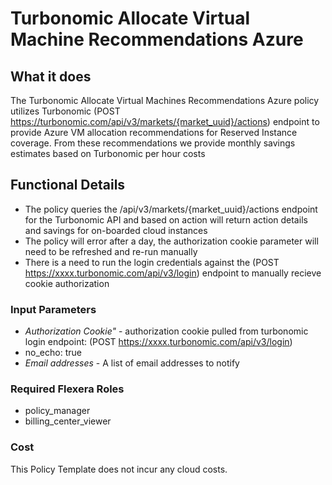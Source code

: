 # Turbonomic Allocate Virtual Machine Recommendations Azure

## What it does

The Turbonomic Allocate Virtual Machines Recommendations Azure policy utilizes Turbonomic (POST https://turbonomic.com/api/v3/markets/{market_uuid}/actions) endpoint to provide Azure VM allocation recommendations for Reserved Instance coverage. From these recommendations we provide monthly savings estimates based on Turbonomic per hour costs

## Functional Details

- The policy queries the /api/v3/markets/{market_uuid}/actions endpoint for the Turbonomic API and based on action will return action details and savings for on-boarded cloud instances
- The policy will error after a day, the authorization cookie parameter will need to be refreshed and re-run manually
- There is a need to run the login credentials against the (POST https://xxxx.turbonomic.com/api/v3/login) endpoint to manually recieve cookie authorization

### Input Parameters

- *Authorization Cookie"* - authorization cookie pulled from turbonomic login endpoint: (POST https://xxxx.turbonomic.com/api/v3/login)
- no_echo: true
- *Email addresses* - A list of email addresses to notify

### Required Flexera Roles

- policy_manager
- billing_center_viewer

### Cost

This Policy Template does not incur any cloud costs.
